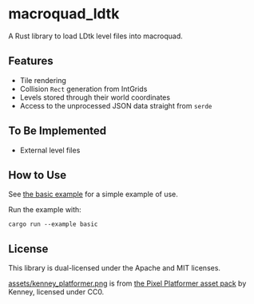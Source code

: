 # macroquad_ldtk
A Rust library to load LDtk level files into macroquad.

## Features
* Tile rendering
* Collision `Rect` generation from IntGrids
* Levels stored through their world coordinates
* Access to the unprocessed JSON data straight from `serde`

## To Be Implemented
* External level files

## How to Use
See [the basic example](https://github.com/error-27/macroquad_ldtk/blob/main/examples/basic.rs) for a simple example of use.

Run the example with:
```
cargo run --example basic
```

## License
This library is dual-licensed under the Apache and MIT licenses.

[assets/kenney_platformer.png](https://github.com/error-27/macroquad_ldtk/blob/main/assets/kenney_platformer.png) is from [the Pixel Platformer asset pack](https://kenney.nl/assets/pixel-platformer) by Kenney, licensed under CC0.
